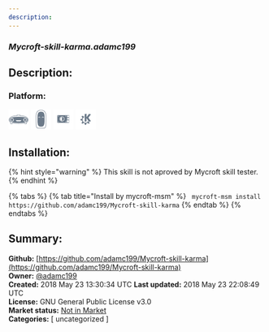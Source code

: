 ```yaml
---
description: 
---
```


### _Mycroft-skill-karma.adamc199_  
## Description:  
  
  
### Platform:  
 ![Mark I](../.gitbook/assets/mark-1-icon.png)  ![Mark II](../.gitbook/assets/mark-2-icon.png)  ![Picroft](../.gitbook/assets/picroft-icon.png)  ![plasmoid](../.gitbook/assets/kde.png)   
## Installation:  
{% hint style="warning" %}
This skill is not aproved by Mycroft skill tester.
{% endhint %}
    
{% tabs %}
{% tab title="Install by mycroft-msm" %}
``` mycroft-msm install https://github.com/adamc199/Mycroft-skill-karma```
{% endtab %}
  {% endtabs %}
    
## Summary:  
**Github:** [https://github.com/adamc199/Mycroft-skill-karma](https://github.com/adamc199/Mycroft-skill-karma)  
**Owner:** [@adamc199](https://github.com/adamc199)  
**Created:** 2018 May 23 13:30:34 UTC  **Last updated:** 2018 May 23 22:08:49 UTC  
**License:** GNU General Public License v3.0  
**Market status:** [Not in Market](https://market.mycroft.ai/skill/)  
**Categories:** [ uncategorized ]   
